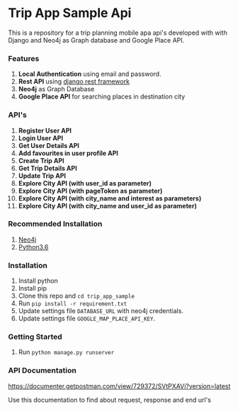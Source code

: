 # Trip App Sample Api
This is a repository for a trip planning mobile apa api's developed with with Django and Neo4j as Graph database and Google Place API.

### Features
1. **Local Authentication** using email and password.
2. **Rest API** using [django rest framework](http://www.django-rest-framework.org/)
4. **Neo4j** as Graph Database
5. **Google Place API** for searching places in destination city

### API's
1. **Register User API**
2. **Login User API**
3. **Get User Details API**
4. **Add favourites in user profile API**
5. **Create Trip API**
6. **Get Trip Details API**
7. **Update Trip API**
8. **Explore City API (with user_id as parameter)**
9. **Explore City API (with pageToken as parameter)**
10. **Explore City API (with city_name and interest as parameters)**
11. **Explore City API (with city_name and user_id as parameter)**

### Recommended Installation
1. [Neo4j](https://neo4j.com/download/)
2. [Python3.6](https://www.python.org/downloads/release/python-365/)

### Installation
1. Install python
2. Install pip
3. Clone this repo and `cd trip_app_sample`
4. Run `pip install -r requirement.txt`
5. Update settings file `DATABASE_URL` with neo4j credentials.
6. Update settings file `GOOGLE_MAP_PLACE_API_KEY`.

### Getting Started
1. Run `python manage.py runserver`

### API Documentation
https://documenter.getpostman.com/view/729372/SVtPXAVi?version=latest

Use this documentation to find about request, response and end url's